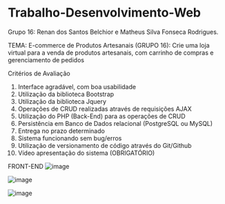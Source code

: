 # Trabalho-Desenvolvimento-Web
Grupo 16: Renan dos Santos Belchior e Matheus Silva Fonseca Rodrigues.

TEMA: E-commerce de Produtos Artesanais (GRUPO 16): 
Crie uma loja virtual para a venda de produtos artesanais, com carrinho de compras e 
gerenciamento de pedidos

Critérios de Avaliação
1. Interface agradável, com boa usabilidade
2. Utilização da biblioteca Bootstrap 
3. Utilização da biblioteca Jquery 
4. Operações de CRUD realizadas através de requisições AJAX 
5. Utilização do PHP (Back-End) para as operações de CRUD 
6. Persistência em Banco de Dados relacional (PostgreSQL ou MySQL) 
7. Entrega no prazo determinado 
8. Sistema funcionando sem bug/erros 
9. Utilização de versionamento de código através do Git/Github 
10. Vídeo apresentação do sistema (OBRIGATÓRIO)

FRONT-END
![image](https://github.com/RenanBelchior/Trabalho-Desenvolvimento-Web/assets/102825017/e0015593-89fb-4395-895d-20a87a1605af)

![image](https://github.com/RenanBelchior/Trabalho-Desenvolvimento-Web/assets/102825017/b17f10e8-5ec7-408b-81c1-49eaa7820ec3)

![image](https://github.com/RenanBelchior/Trabalho-Desenvolvimento-Web/assets/102825017/17375104-e3f1-4eae-8dab-395fe76512d6)
